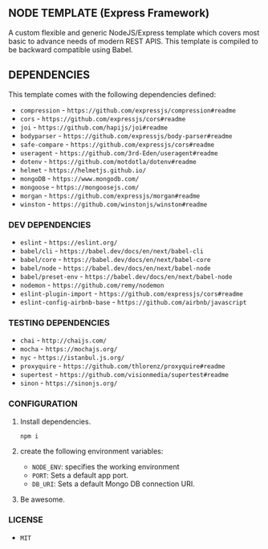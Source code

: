 ## NODE TEMPLATE (Express Framework)
A custom flexible and generic NodeJS/Express template which covers most basic to advance needs of modern REST APIS.
This template is compiled to be backward compatible using Babel.

## DEPENDENCIES
This template comes with the following dependencies defined:
* `compression` - `https://github.com/expressjs/compression#readme`
* `cors` - `https://github.com/expressjs/cors#readme`
* `joi` - `https://github.com/hapijs/joi#readme`
* `bodyparser` - `https://github.com/expressjs/body-parser#readme`
* `safe-compare` - `https://github.com/expressjs/cors#readme`
* `useragent` - `https://github.com/3rd-Eden/useragent#readme`
* `dotenv` - `https://github.com/motdotla/dotenv#readme`
* `helmet` - `https://helmetjs.github.io/`
* `mongoDB` - `https://www.mongodb.com/`
* `mongoose` - `https://mongoosejs.com/`
* `morgan` - `https://github.com/expressjs/morgan#readme`
* `winston` - `https://github.com/winstonjs/winston#readme`

### DEV DEPENDENCIES
* `eslint` - `https://eslint.org/`
* `babel/cli` - `https://babel.dev/docs/en/next/babel-cli`
* `babel/core` - `https://babel.dev/docs/en/next/babel-core`
* `babel/node` - `https://babel.dev/docs/en/next/babel-node`
* `babel/preset-env` - `https://babel.dev/docs/en/next/babel-node`
* `nodemon` - `https://github.com/remy/nodemon`
* `eslint-plugin-import` - `https://github.com/expressjs/cors#readme`
* `eslint-config-airbnb-base` - `https://github.com/airbnb/javascript`

### TESTING DEPENDENCIES
* `chai` - `http://chaijs.com/`
* `mocha` - `https://mochajs.org/`
* `nyc` - `https://istanbul.js.org/`
* `proxyquire` - `https://github.com/thlorenz/proxyquire#readme`
* `supertest` - `https://github.com/visionmedia/supertest#readme`
* `sinon` - `https://sinonjs.org/`


### CONFIGURATION

1. Install dependencies.
    
    `npm i`
2. create the following environment variables:
    * `NODE_ENV`: specifies the working environment
    * `PORT`: Sets  a default app port. 
    * `DB_URI`: Sets  a default Mongo DB connection URI.
3. Be awesome.

### LICENSE
* `MIT`